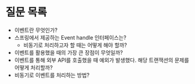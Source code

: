 # 질문 목록
- 이벤트란 무엇인가?
- 스프링에서 제공하는 Event handle 인터페이스는?
    - 비동기로 처리하고자 할 때는 어떻게 해야 할까?
- 이벤트를 활용했을 때의 가장 큰 장점이 무엇일까?
- 이벤트를 통해 외부 API를 호출했을 때 예외가 발생했다. 해당 트랜잭션의 문제를 어떻게 처리할까?
 - 비동기로 이벤트를 처리하는 방법?
